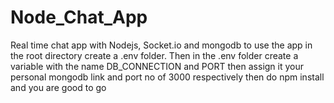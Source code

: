 # Node_Chat_App
Real time chat app with Nodejs, Socket.io and mongodb
to use the app in the root directory create a .env folder. 
Then in the .env folder create a variable with the name DB_CONNECTION and PORT then assign it your personal mongodb link and port no of 3000 respectively
then do npm install and you are good to go
